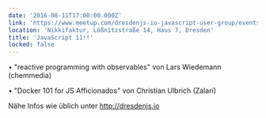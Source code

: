 ```yaml
---
date: '2016-08-11T17:00:00.000Z'
link: 'https://www.meetup.com/dresdenjs-io-javascript-user-group/events/rmvznlyvlbpb/'
location: 'Nikkifaktur, Lößnitzstraße 14, Haus 7, Dresden'
title: 'JavaScript 11!!'
locked: false
---
```

• "reactive programming with observables" von Lars Wiedemann (chemmedia)

• "Docker 101 for JS Afficionados" von Christian Ulbrich (Zalari)

Nähe Infos wie üblich unter [](http://dresdenjs.io)<http://dresdenjs.io>
